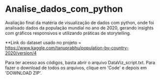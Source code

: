 # Analise_dados_com_python
Avaliação final da matéria de visualização de dados com python, onde foi analisado dados da população mundial no ano de 2020, gerando insights com gráficos responsivos e utilizando práticas de storytelling.

**Link do dataset usado no projeto = https://www.kaggle.com/tanuprabhu/population-by-country-2020/version/4

Para ter acesso aos códigos, basta abrir o arquivo DataViz_script.txt.
Para fazer o download de todos os arquivos, clique em 'Code' e depois em 'DOWNLOAD ZIP'. 
